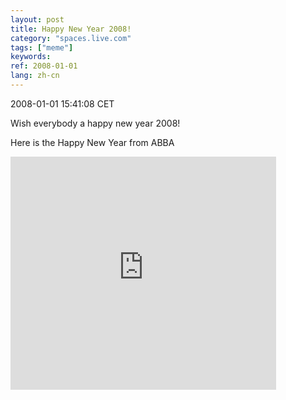 ```yaml
---
layout: post
title: Happy New Year 2008!
category: "spaces.live.com"
tags: ["meme"]
keywords: 
ref: 2008-01-01
lang: zh-cn
---
```


2008-01-01 15:41:08 CET

Wish everybody a happy new year 2008!

Here is the Happy New Year from ABBA

<embed src="http://www.youtube.com/v/dcLMH8pwusw&amp;rel=1&amp;color1=0x006699&amp;color2=0x54abd6&amp;border=1" width="425" height="373" type="application/x-shockwave-flash" wmode="transparent"></embed>

